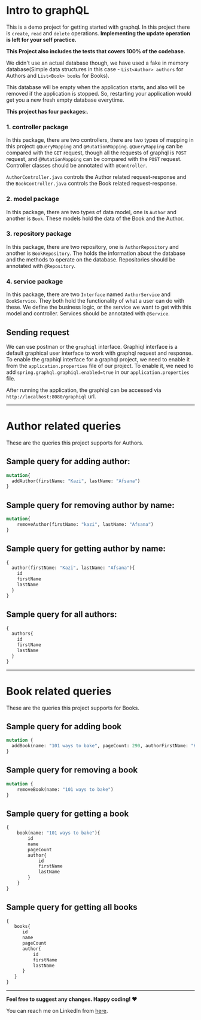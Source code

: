 # Intro to graphQL

This is a demo project for getting started with graphql. In this project there is `create`, `read` and `delete` operations.
**Implementing the update operation is left for your self practice.**

**This Project also includes the tests that covers 100% of the codebase.**

We didn't use an actual database though, we have used a fake in memory database(Simple data structures in this case - `List<Author> authors` for Authors and `List<Book> books` for Books).

This database will be empty when the application starts, and also will be removed if the application is stopped. So, restarting your application would get you a new fresh empty database everytime.

**This project has four packages:**.

### 1. controller package
In this package, there are two controllers, there are two types of mapping in this project: `@QueryMapping` and `@MutationMapping`.
`@QueryMapping` can be compared with the `GET` request, though all the requests of graphql is `POST` request, and
`@MutationMapping` can be compared with the `POST` request. Controller classes should be annotated with `@Controller`.

`AuthorController.java` controls the Author related request-response and the `BookController.java` controls the Book related request-response.

### 2. model package
In this package, there are two types of data model, one is `Author` and another is `Book`. These models hold the data of the Book and the Author.

### 3. repository package
In this package, there are two repository, one is `AuthorRepository` and another is `BookRepository`. The holds the information about the database and the methods to operate on the database.
Repositories should be annotated with `@Repository`.

### 4. service package
In this package, there are two `Interface` named `AuthorService` and `BookService`. They both hold the functionality of what a user can do with these.
We define the business logic, or the service we want to get with this model and controller. Services should be annotated with `@Service`.

## Sending request
We can use postman or the `graphiql` interface. Graphiql interface is a default graphical user interface to work with graphql request and response.
To enable the graphiql interface for a graphql project, we need to enable it from the `application.properties` file of our project. To enable it, we
need to add `spring.graphql.graphiql.enabled=true` in our `application.properties` file.

After running the application, the graphiql can be accessed via `http://localhost:8080/graphiql` url.

---
# Author related queries
These are the queries this project supports for Authors.

## Sample query for adding author:
```graphql
mutation{
  addAuthor(firstName: "Kazi", lastName: "Afsana")
}
```

## Sample query for removing author by name:
```graphql
mutation{
    removeAuthor(firstName: "kazi", lastName: "Afsana")
}
```

## Sample query for getting author by name:
```graphql
{
  author(firstName: "Kazi", lastName: "Afsana"){
    id
    firstName
    lastName
  }
}
```

## Sample query for all authors:
```graphql
{
  authors{
    id
    firstName
    lastName
  }
}
```

---
# Book related queries
These are the queries this project supports for Books.

## Sample query for adding book

```graphql
mutation {
  addBook(name: "101 ways to bake", pageCount: 290, authorFirstName: "Kazi")
}
```

## Sample query for removing a book
```graphql
mutation {
    removeBook(name: "101 ways to bake")
}
```
## Sample query for getting a book
```graphql
{
    book(name: "101 ways to bake"){
        id
        name
        pageCount
        author{
            id
            firstName
            lastName
        }
    }
}
```
## Sample query for getting all books
```graphql
{
   books{
  	  id
  	  name
  	  pageCount
  	  author{
  	      id
  	      firstName
  	      lastName
      }
   } 
}
```
---
**Feel free to suggest any changes. Happy coding! ❤**

You can reach me on LinkedIn from [here](https://bd.linkedin.com/in/piyalahmed).